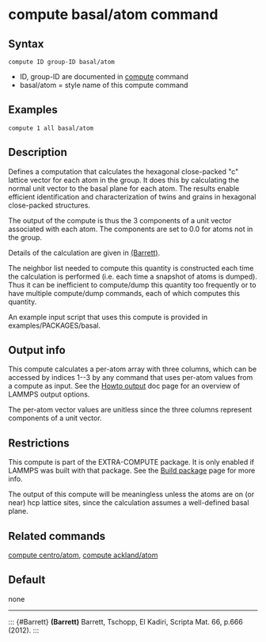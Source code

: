 # compute basal/atom command

## Syntax

``` LAMMPS
compute ID group-ID basal/atom
```

-   ID, group-ID are documented in [compute](compute) command
-   basal/atom = style name of this compute command

## Examples

``` LAMMPS
compute 1 all basal/atom
```

## Description

Defines a computation that calculates the hexagonal close-packed \"c\"
lattice vector for each atom in the group. It does this by calculating
the normal unit vector to the basal plane for each atom. The results
enable efficient identification and characterization of twins and grains
in hexagonal close-packed structures.

The output of the compute is thus the 3 components of a unit vector
associated with each atom. The components are set to 0.0 for atoms not
in the group.

Details of the calculation are given in [(Barrett)](Barrett).

The neighbor list needed to compute this quantity is constructed each
time the calculation is performed (i.e. each time a snapshot of atoms is
dumped). Thus it can be inefficient to compute/dump this quantity too
frequently or to have multiple compute/dump commands, each of which
computes this quantity.

An example input script that uses this compute is provided in
examples/PACKAGES/basal.

## Output info

This compute calculates a per-atom array with three columns, which can
be accessed by indices 1\--3 by any command that uses per-atom values
from a compute as input. See the [Howto output](Howto_output) doc page
for an overview of LAMMPS output options.

The per-atom vector values are unitless since the three columns
represent components of a unit vector.

## Restrictions

This compute is part of the EXTRA-COMPUTE package. It is only enabled if
LAMMPS was built with that package. See the [Build
package](Build_package) page for more info.

The output of this compute will be meaningless unless the atoms are on
(or near) hcp lattice sites, since the calculation assumes a
well-defined basal plane.

## Related commands

[compute centro/atom](compute_centro_atom), [compute
ackland/atom](compute_ackland_atom)

## Default

none

------------------------------------------------------------------------

::: {#Barrett}
**(Barrett)** Barrett, Tschopp, El Kadiri, Scripta Mat. 66, p.666
(2012).
:::
